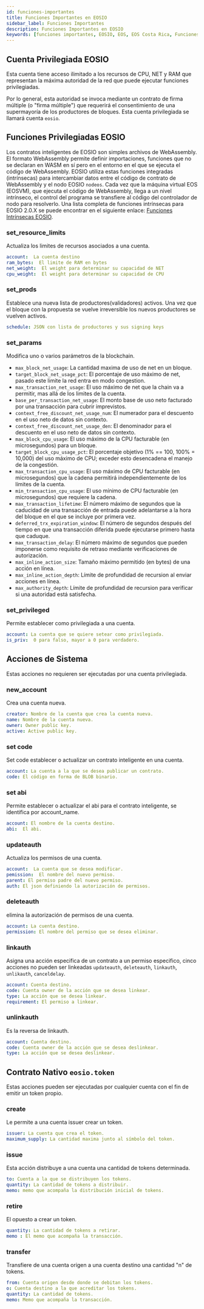 ```yaml
---
id: funciones-importantes
title: Funciones Importantes en EOSIO
sidebar_label: Funciones Importantes
description: Funciones Importantes en EOSIO
keywords: [funciones importantes, EOSIO, EOS, EOS Costa Rica, Funciones EOSIO]
---
```


## Cuenta Privilegiada EOSIO

Esta cuenta tiene acceso ilimitado a los recursos de CPU, NET y RAM que representan la máxima autoridad de la red que puede ejecutar funciones privilegiadas.

Por lo general, esta autoridad se invoca mediante un contrato de firma múltiple (o "firma múltiple") que requerirá el consentimiento de una supermayoría de los productores de bloques. Esta cuenta privilegiada se llamará cuenta `eosio`.

## Funciones Privilegiadas EOSIO

Los contratos inteligentes de EOSIO son simples archivos de WebAssembly. El formato WebAssembly permite definir importaciones, funciones que no se declaran en WASM en sí pero en el entorno en el que se ejecuta el código de WebAssembly. EOSIO utiliza estas funciones integradas (intrínsecas) para intercambiar datos entre el código de contrato de WebAssembly y el nodo EOSIO `nodeos`. Cada vez que la máquina virtual EOS (EOSVM), que ejecuta el código de WebAssembly, llega a un nivel intrínseco, el control del programa se transfiere al código del controlador de nodo para resolverlo. Una lista completa de funciones intrínsecas para EOSIO 2.0.X se puede encontrar en el siguiente enlace: [Funciones Intrínsecas EOSIO](https://github.com/EOSIO/eosio.cdt/blob/a6b8d3fc289d46f4612588cdd7223a3d549238f6/libraries/native/native/eosio/intrinsics_def.hpp#L42-L160).

### set_resource_limits

Actualiza los limites de recursos asociados a una cuenta.

``` yaml
account:  La cuenta destino
ram_bytes:  El limite de RAM en bytes
net_weight:  El weight para determinar su capacidad de NET
cpu_weight:  El weight para determinar su capacidad de CPU
```

### set_prods

Establece una nueva lista de productores(validadores) activos. Una vez que el bloque con la propuesta se vuelve irreversible los nuevos productores se vuelven activos.

``` yaml
schedule: JSON con lista de productores y sus signing keys
```

### set_params

Modifica uno o varios parámetros de la blockchain.

- `max_block_net_usage`: La cantidad maxima de uso de net en un bloque.
- `target_block_net_usage_pct`: El porcentaje de uso máximo de net, pasado este limite la red entra en modo congestion.
- `max_transaction_net_usage`: El uso máximo de net que la chain va a permitir, mas allá de los limites de la cuenta.
- `base_per_transaction_net_usage`: El monto base de uso neto facturado por una transacción para cubrir imprevistos.
- `context_free_discount_net_usage_num`: El numerador para el descuento en el uso neto de datos sin contexto.
- `context_free_discount_net_usage_den`: El denominador para el descuento en el uso neto de datos sin contexto.
- `max_block_cpu_usage`: El uso máximo de la CPU facturable (en microsegundos) para un bloque.
- `target_block_cpu_usage_pct`: El porcentaje objetivo (1% == 100, 100% = 10,000) del uso máximo de CPU; exceder esto desencadena el manejo de la congestión.
- `max_transaction_cpu_usage`: El uso máximo de CPU facturable (en microsegundos) que la cadena permitirá independientemente de los límites de la cuenta.
- `min_transaction_cpu_usage`: El uso mínimo de CPU facturable (en microsegundos) que requiere la cadena.
- `max_transaction_lifetime`: El número máximo de segundos que la caducidad de una transacción de entrada puede adelantarse a la hora del bloque en el que se incluye por primera vez.
- `deferred_trx_expiration_window`: El número de segundos después del tiempo en que una transacción diferida puede ejecutarse primero hasta que caduque.
- `max_transaction_delay`: El número máximo de segundos que pueden imponerse como requisito de retraso mediante verificaciones de autorización.
- `max_inline_action_size`: Tamaño máximo permitido (en bytes) de una acción en línea.
- `max_inline_action_depth`: Límite de profundidad de recursion al enviar acciones en línea.
- `max_authority_depth`: Límite de profundidad de recursion para verificar si una autoridad está satisfecha.

### set_privileged

Permite establecer como privilegiada a una cuenta.

```yaml
account: La cuenta que se quiere setear como privilegiada.
is_priv:  0 para falso, mayor a 0 para verdadero.
```

## Acciones de Sistema

Estas acciones no requieren ser ejecutadas por una cuenta privilegiada.

### new_account

Crea una cuenta nueva.

```yaml
creator: Nombre de la cuenta que crea la cuenta nueva.
name: Nombre de la cuenta nueva.
owner: Owner public key.
active: Active public key.
```

### set code

Set code establecer o actualizar un contrato inteligente en una cuenta.

```yaml
account: La cuenta a la que se desea publicar un contrato.
code: El código en forma de BLOB binario.
```

### set abi

Permite establecer o actualizar el abi para el contrato inteligente, se identifica por account_name.

```yaml
account: El nombre de la cuenta destino.
abi:  El abi.
```

### updateauth

Actualiza los permisos de una cuenta.

```yaml
account:  La cuenta que se desea modificar.
pemission:  El nombre del nuevo permiso.
parent: El permiso padre del nuevo permiso.
auth: El json definiendo la autorización de permisos.
```

### deleteauth

elimina la autorización de permisos de una cuenta.

```yaml
account: La cuenta destino.
permission: El nombre del permiso que se desea eliminar.
```

### linkauth

Asigna una acción especifica de un contrato a un permiso especifico, cinco acciones no pueden ser linkeadas `updateauth`, `deleteauth`, `linkauth`, `unlikauth`, `canceldelay`.

```yaml
account: Cuenta destino.
code: Cuenta owner de la acción que se desea linkear.
type: La acción que se desea linkear.
requirement: El permiso a linkear.
```

### unlinkauth

Es la reversa de linkauth.

```yaml
account: Cuenta destino.
code: Cuenta owner de la acción que se desea deslinkear.
type: La acción que se desea deslinkear.
```

## Contrato Nativo `eosio.token`

Estas acciones pueden ser ejecutadas por cualquier cuenta con el fin de emitir un token propio.

### create

Le permite a una cuenta issuer crear un token.

```yaml
issuer: La cuenta que crea el token.
maximum_supply: La cantidad maxima junto al símbolo del token.
```

### issue

Esta acción distribuye a una cuenta una cantidad de tokens determinada.

```yaml
to: Cuenta a la que se distribuyen los tokens.
quantity: La cantidad de tokens a distribuir.
memo: memo que acompaña la distribución inicial de tokens.
```

### retire

El opuesto a crear un token.

```yaml
quantity: La cantidad de tokens a retirar.
memo : El memo que acompaña la transacción.
```

### transfer

Transfiere de una cuenta origen a una cuenta destino una cantidad "n" de tokens.

```yaml
from: Cuenta origen desde donde se debitan los tokens.
o: Cuenta destino a la que acreditar los tokens.
quantity: La cantidad de tokens.
memo: Memo que acompaña la transacción.
```
